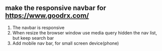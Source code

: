 ## make the responsive navbar for https://www.goodrx.com/

1. The navbar is responsive
2. When resize the browser window use media query hidden the nav list, but keep search bar
3. Add mobile nav bar, for small screen device(phone)
